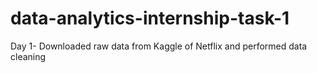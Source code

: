 # data-analytics-internship-task-1
Day 1- Downloaded raw data from Kaggle of Netflix and performed data cleaning
